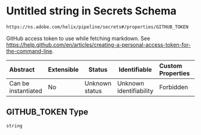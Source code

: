 # Untitled string in Secrets Schema

```txt
https://ns.adobe.com/helix/pipeline/secrets#/properties/GITHUB_TOKEN
```

GitHub access token to use while fetching markdown. See <https://help.github.com/en/articles/creating-a-personal-access-token-for-the-command-line>.


| Abstract            | Extensible | Status         | Identifiable            | Custom Properties | Additional Properties | Access Restrictions | Defined In                                                          |
| :------------------ | ---------- | -------------- | ----------------------- | :---------------- | --------------------- | ------------------- | ------------------------------------------------------------------- |
| Can be instantiated | No         | Unknown status | Unknown identifiability | Forbidden         | Allowed               | none                | [secrets.schema.json\*](secrets.schema.json "open original schema") |

## GITHUB_TOKEN Type

`string`
